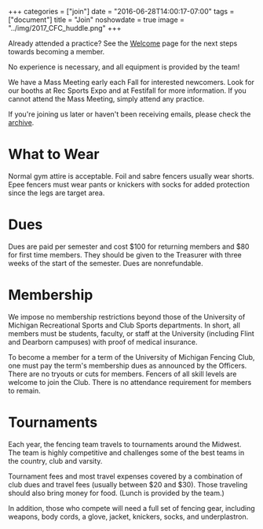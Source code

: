 +++
categories = ["join"]
date = "2016-06-28T14:00:17-07:00"
tags = ["document"]
title = "Join"
noshowdate = true
image = "../img/2017_CFC_huddle.png"
+++

<div class="alert alert-info" role="alert">Already attended a practice? See the <a href="../welcome/" class="alert-link">Welcome</a> page for the next steps towards becoming a member.</div>

No experience is necessary, and all equipment is provided by the team!

We have a Mass Meeting early each Fall for interested newcomers.
Look for our booths at Rec Sports Expo and at Festifall for more information.
If you cannot attend the Mass Meeting, simply attend any practice.

If you're joining us later or haven't been receiving emails, please check the [archive](email-archive/).

# What to Wear
Normal gym attire is acceptable.
Foil and sabre fencers usually wear shorts.
Epee fencers must wear pants or knickers with socks for added protection since the legs are target area.

# Dues
Dues are paid per semester and cost $100 for returning members and $80 for first time members.
They should be given to the Treasurer with three weeks of the start of the semester.
Dues are nonrefundable.

# Membership
We impose no membership restrictions beyond those of the University of Michigan Recreational Sports and Club Sports departments.
In short, all members must be students, faculty, or staff at the University (including Flint and Dearborn campuses) with proof of medical insurance.

To become a member for a term of the University of Michigan Fencing Club, one must pay the term's membership dues as announced by the Officers.
There are no tryouts or cuts for members.
Fencers of all skill levels are welcome to join the Club.
There is no attendance requirement for members to remain.

# Tournaments
Each year, the fencing team travels to tournaments around the Midwest.
The team is highly competitive and challenges some of the best teams in the country, club and varsity.

Tournament fees and most travel expenses covered by a combination of club dues and travel fees (usually between $20 and $30).
Those traveling should also bring money for food. (Lunch is provided by the team.)

In addition, those who compete will need a full set of fencing gear, including weapons, body cords, a glove, jacket, knickers, socks, and underplastron.
